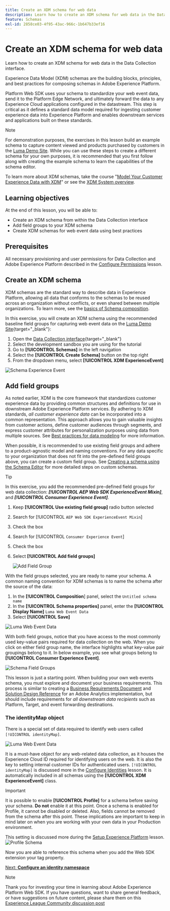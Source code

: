 ```yaml
---
title: Create an XDM schema for web data
description: Learn how to create an XDM schema for web data in the Data Collection interface. This lesson is part of the Implement Adobe Experience Cloud with Web SDK tutorial.
feature: Schemas
exl-id: 2858ce03-4f95-43ac-966c-1b647b33ef16
---
```

# Create an XDM schema for web data

Learn how to create an XDM schema for web data in the Data Collection interface.

Experience Data Model (XDM) schemas are the building blocks, principles, and best practices for composing schemas in Adobe Experience Platform.

Platform Web SDK uses your schema to standardize your web event data, send it to the Platform Edge Network, and ultimately forward the data to any Experience Cloud applications configured in the datastream. This step is critical as it defines a standard data model required for ingesting customer experience data into Experience Platform and enables downstream services and applications built on these standards. 

>[!NOTE]
>
> For demonstration purposes, the exercises in this lesson build an example schema to capture content viewed and products purchased by customers in the [Luma Demo Site](https://luma.enablementadobe.com/content/luma/us/en.html). While you can use these steps to create a different schema for your own purposes, it is recommended that you first follow along with creating the example schema to learn the capabilities of the schema editor.

To learn more about XDM schemas,  take the course "[Model Your Customer Experience Data with XDM](https://experienceleague.adobe.com/?recommended=ExperiencePlatform-D-1-2021.1.xdm)" or see the [XDM System overview](https://experienceleague.adobe.com/docs/experience-platform/xdm/home.html?lang=en).

## Learning objectives

At the end of this lesson, you will be able to:

* Create an XDM schema from within the Data Collection interface
* Add field groups to your XDM schema
* Create XDM schemas for web event data using best practices

## Prerequisites

All necessary provisioning and user permissions for Data Collection and Adobe Experience Platform described in the [Configure Permissions](configure-permissions.md) lesson.

## Create an XDM schema

XDM schemas are the standard way to describe data in Experience Platform, allowing all data that conforms to the schemas to be reused across an organization without conflicts, or even shared between multiple organizations. To learn more, see the [basics of Schema composition](https://experienceleague.adobe.com/docs/experience-platform/xdm/schema/composition.html?lang=en). 

In this exercise, you will create an XDM schema using the recommended baseline field groups for capturing web event data on the [Luma Demo Site](https://luma.enablementadobe.com/content/luma/us/en.html){target="_blank"}:

1. Open the [Data Collection interface](https://launch.adobe.com/){target="_blank"}
1. Select the development sandbox you are using for the tutorial
1. Go to **[!UICONTROL Schemas]** in the left navigation
1. Select the **[!UICONTROL Create Schema]** button on the top right
1. From the dropdown menu, select **[!UICONTROL XDM ExperienceEvent]**

![Schema Experience Event](assets/schema-XDM-experience-event.jpg)

## Add field groups

As noted earlier, XDM is the core framework that standardizes customer experience data by providing common structures and definitions for use in downstream Adobe Experience Platform services. By adhering to XDM standards, _all customer experience data_ can be incorporated into a common representation. This approach allows you to gain valuable insights from customer actions, define customer audiences through segments, and express customer attributes for personalization purposes using data from multiple sources. See [Best practices for data modeling](https://experienceleague.adobe.com/docs/experience-platform/xdm/schema/best-practices.html?lang=en) for more information.

When possible, it is recommended to use existing field groups and adhere to a product-agnostic model and naming conventions. For any data specific to your organization that does not fit into the pre-defined field groups above, you can create a custom field group. See [Creating a schema using the Schema Editor](https://experienceleague.adobe.com/docs/experience-platform/xdm/tutorials/create-schema-ui.html?lang=en#create) for more detailed steps on custom schemas.

>[!TIP]
> 
>In this exercise, you add the recommended pre-defined field groups for web data collection: _**[!UICONTROL AEP Web SDK ExperienceEvent Mixin]**_, and _**[!UICONTROL Consumer Experience Event]**_.

1. Keep **[!UICONTROL Use existing field group]** radio button selected
1. Search for [!UICONTROL `AEP Web SDK ExperienceEvent Mixin`]
1. Check the box
1. Search for [!UICONTROL `Consumer Experience Event`]
1. Check the box
1. Select **[!UICONTROL Add field groups]** 

    ![Add Field Group](assets/schema-add-field-group.jpg)

With the field groups selected, you are ready to name your schema. A common naming convention for XDM schemas is to name the schema after the source of the data:

1. In the **[!UICONTROL Composition**] panel, select the `Untitled schema name` 
1. In the **[!UICONTROL Schema properties]** panel, enter the **[!UICONTROL Display Name]** `Luma Web Event Data`
1. Select **[!UICONTROL Save]**

![Luma Web Event Data](assets/schema-luma-web-event-data.png)

With both field groups, notice that you have access to the most commonly used key-value pairs required for data collection on the web. When you click on either field group name, the interface highlights what key-value pair groupings belong to it. In below example, you see what groups belong to **[!UICONTROL Consumer Experience Event]**.

![Schema Field Groups](assets/schema-consumer-experience-event.jpg)

This lesson is just a starting point. When building your own web events schema, you must explore and document your business requirements. This process is similar to creating a [Business Requirements Document](https://experienceleague.adobe.com/docs/analytics-learn/tutorials/implementation/implementation-basics/creating-a-business-requirements-document.html) and [Solution Design Reference](https://experienceleague.adobe.com/docs/analytics-learn/tutorials/implementation/implementation-basics/creating-and-maintaining-an-sdr.html) for an Adobe Analytics implementation, but should include requirements for _all downstream data recipients_ such as Platform, Target, and event forwarding destinations.


### The identityMap object

There is a special set of data required to identify web users called `[!UICONTROL identityMap]`.

![Luma Web Event Data](assets/schema-identityMap.png)

It is a must-have object for any web-related data collection, as it houses the Experience Cloud ID required for identifying users on the web. It is also the key to setting internal customer IDs for authenticated users. `[!UICONTROL identityMap]` is discussed more in the [Configure Identities](configure-identities.md) lesson. It is automatically included in all schemas using the **[!UICONTROL XDM ExperienceEvent]** class.


>[!IMPORTANT]
>
> It is possible to enable **[!UICONTROL Profile]** for a schema before saving your schema. **Do not** enable it at this point. Once a schema is enabled for Profile, it cannot be disabled or deleted. Also, fields cannot be removed from the schema after this point. These implications are important to keep in mind later on when you are working with your own data in your Production environment. 
>
>This setting is discussed more during the [Setup Experience Platform](setup-experience-platform.md) lesson.
>![Profile Schema](assets/schema-profile.png)

Now you are able to reference this schema when you add the Web SDK extension your tag property. 


[Next: **Configure an identity namespace**](configure-identities.md)

>[!NOTE]
>
>Thank you for investing your time in learning about Adobe Experience Platform Web SDK. If you have questions, want to share general feedback, or have suggestions on future content, please share them on this [Experience League Community discussion post](https://experienceleaguecommunities.adobe.com/t5/adobe-experience-platform-launch/tutorial-discussion-implement-adobe-experience-cloud-with-web/td-p/444996)
